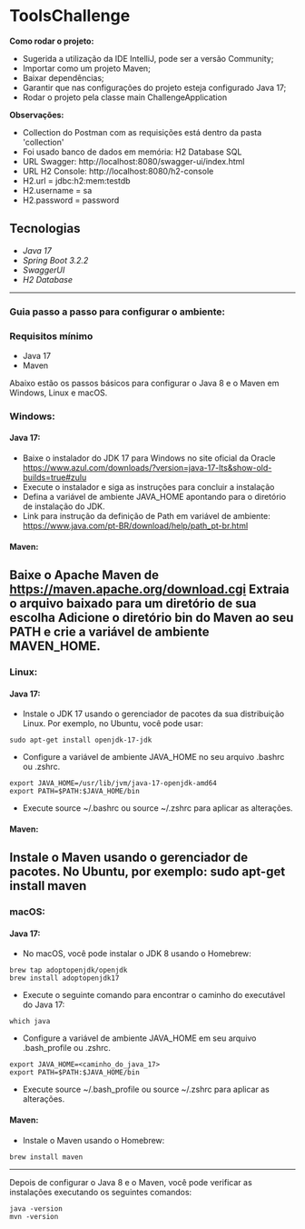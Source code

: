# ToolsChallenge

**Como rodar o projeto:**
- Sugerida a utilização da IDE IntelliJ, pode ser a versão Community;
- Importar como um projeto Maven;
- Baixar dependências;
- Garantir que nas configurações do projeto esteja configurado Java 17;
- Rodar o projeto pela classe main ChallengeApplication

**Observações:**
- Collection do Postman com as requisições está dentro da pasta 'collection'
- Foi usado banco de dados em memória: H2 Database SQL
- URL Swagger: http://localhost:8080/swagger-ui/index.html
- URL H2 Console: http://localhost:8080/h2-console
- H2.url = jdbc:h2:mem:testdb
- H2.username = sa
- H2.password = password


## Tecnologias

*  _Java 17_
*  _Spring Boot 3.2.2_
*  _SwaggerUI_
*  _H2 Database_

---
### Guia passo a passo para configurar o ambiente:

### Requisitos mínimo
* Java 17
* Maven

Abaixo estão os passos básicos para configurar o Java 8 e o Maven em Windows, Linux e macOS.
### Windows:

#### Java 17:
- Baixe o instalador do JDK 17 para Windows no site oficial da Oracle
https://www.azul.com/downloads/?version=java-17-lts&show-old-builds=true#zulu
- Execute o instalador e siga as instruções para concluir a instalação
- Defina a variável de ambiente JAVA_HOME apontando para o diretório de instalação do JDK.
- Link para instrução da definição de Path em variável de ambiente: https://www.java.com/pt-BR/download/help/path_pt-br.html

#### Maven:
Baixe o Apache Maven de https://maven.apache.org/download.cgi
Extraia o arquivo baixado para um diretório de sua escolha
Adicione o diretório bin do Maven ao seu PATH e crie a variável de ambiente MAVEN_HOME.
---

### Linux:

#### Java 17:
- Instale o JDK 17 usando o gerenciador de pacotes da sua distribuição Linux. Por exemplo, no Ubuntu, você pode usar:
```
sudo apt-get install openjdk-17-jdk
```

- Configure a variável de ambiente JAVA_HOME no seu arquivo .bashrc ou .zshrc.
```
export JAVA_HOME=/usr/lib/jvm/java-17-openjdk-amd64
export PATH=$PATH:$JAVA_HOME/bin
```

- Execute source ~/.bashrc ou source ~/.zshrc para aplicar as alterações.

#### Maven:
Instale o Maven usando o gerenciador de pacotes. No Ubuntu, por exemplo:
sudo apt-get install maven
---

### macOS:
#### Java 17:
- No macOS, você pode instalar o JDK 8 usando o Homebrew:
```
brew tap adoptopenjdk/openjdk
brew install adoptopenjdk17
```
- Execute o seguinte comando para encontrar o caminho do executável do Java 17:
```
which java
```
- Configure a variável de ambiente JAVA_HOME em seu arquivo .bash_profile ou .zshrc.
```
export JAVA_HOME=<caminho_do_java_17>
export PATH=$PATH:$JAVA_HOME/bin
```

- Execute source ~/.bash_profile ou source ~/.zshrc para aplicar as alterações.



#### Maven:
- Instale o Maven usando o Homebrew:
```
brew install maven
```
---

Depois de configurar o Java 8 e o Maven, você pode verificar as instalações executando os seguintes comandos:
```
java -version
mvn -version
```

